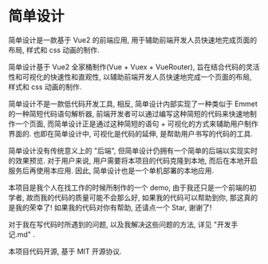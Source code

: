 # 简单设计



简单设计是一款基于 Vue2 的前端应用, 用于辅助前端开发人员快速地完成页面的布局, 样式和 css 动画的制作.

简单设计基于 Vue2 全家桶制作(Vue + Vuex + VueRouter), 旨在结合代码的灵活性和可视化的快速性和直观性, 以辅助前端开发人员快速地完成一个页面的布局, 样式和 css 动画的制作.

简单设计不是一款低代码开发工具, 相反, 简单设计内部实现了一种类似于 Emmet 的一种简短代码语句解析器, 前端开发者可以通过编写这种简短的代码来快速地制作一个页面, 而简单设计正是通过这种简短的语句 + 可视化的方式来辅助用户制作界面的. 也即在简单设计中, 可视化是代码的延伸, 是帮助用户书写的代码的工具.

简单设计没有传统意义上的 "后端", 但简单设计仍拥有一个简单的后端以实现实时的效果预览. 对于用户来说, 用户需要将本项目的代码克隆到本地, 而后在本地开启服务后再使用本应用. 因此, 简单设计也是一个单机部署的本地应用.



本项目是我个人在找工作的时候所制作的一个 demo, 由于我还只是一个前端的初学者, 故而我的代码的质量可能不会那么好, 如果我的代码可以帮助到你, 那这真的是我的荣幸了! 如果我的代码对你有帮助, 还请点一个 Star, 谢谢了!



对于我在写代码时所遇到的问题, 以及我解决这些问题的方法, 详见 "开发手记.md" .



本项目代码开源, 基于 MIT 开源协议.

